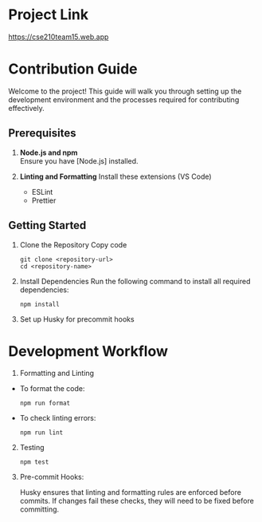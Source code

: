 # Project Link

https://cse210team15.web.app

# Contribution Guide

Welcome to the project! This guide will walk you through setting up the development environment and the processes required for contributing effectively.

## Prerequisites

1. **Node.js and npm**  
   Ensure you have [Node.js] installed.

2. **Linting and Formatting**
   Install these extensions (VS Code)
   - ESLint
   - Prettier

## Getting Started

1. Clone the Repository
   Copy code

   ```
   git clone <repository-url>
   cd <repository-name>
   ```

2. Install Dependencies
   Run the following command to install all required dependencies:

   ```
   npm install
   ```

3. Set up Husky for precommit hooks

# Development Workflow

1. Formatting and Linting

- To format the code:

  ```
  npm run format
  ```

- To check linting errors:

  ```
  npm run lint
  ```

2. Testing

   ```
   npm test
   ```

3. Pre-commit Hooks:

   Husky ensures that linting and formatting rules are enforced before commits. If changes fail these checks, they will need to be fixed before committing.
